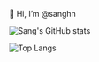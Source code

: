 👋  Hi, I’m @sanghn

![Sang's GitHub stats](https://github-readme-stats.vercel.app/api?username=sanghn&count_private=true&show_icons=true&theme=dark)

![Top Langs](https://github-readme-stats.vercel.app/api/top-langs/?username=sanghn&count_private=true&layout=compact&theme=dark)

<!---
sanghn/sanghn is a ✨ special ✨ repository because its `README.md` (this file) appears on your GitHub profile.
You can click the Preview link to take a look at your changes.
--->
